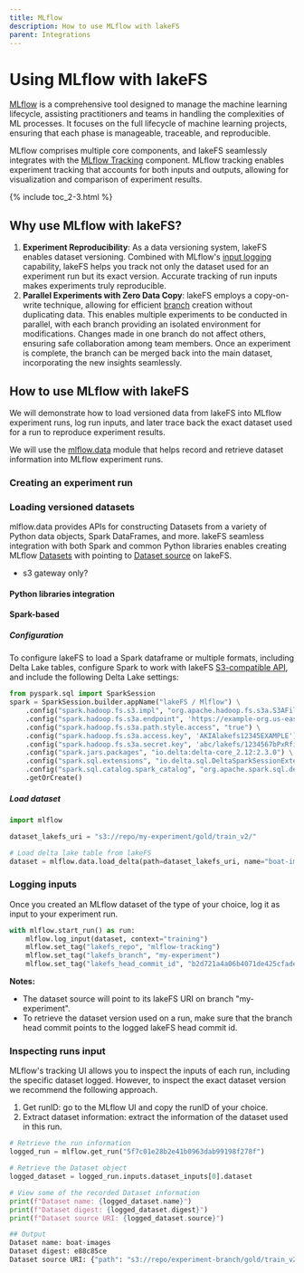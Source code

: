 ```yaml
---
title: MLflow
description: How to use MLflow with lakeFS
parent: Integrations
---
```


# Using MLflow with lakeFS

[MLflow](https://mlflow.org/docs/latest/index.html) is a comprehensive tool designed to manage the machine learning lifecycle,
assisting practitioners and teams in handling the complexities of ML processes. It focuses on the full lifecycle of machine
learning projects, ensuring that each phase is manageable, traceable, and reproducible.

MLflow comprises multiple core components, and lakeFS seamlessly integrates with the [MLflow Tracking](https://mlflow.org/docs/latest/tracking.html#tracking)
component. MLflow tracking enables experiment tracking that accounts for both inputs and outputs, allowing for visualization
and comparison of experiment results.

{% include toc_2-3.html %}

## Why use MLflow with lakeFS? 

1. **Experiment Reproducibility**: As a data versioning system, lakeFS enables dataset versioning. Combined with MLflow's
[input logging](https://mlflow.org/docs/latest/python_api/mlflow.html#mlflow.log_input) capability, lakeFS helps you track
not only the dataset used for an experiment run but its exact version. Accurate tracking of run inputs makes experiments
truly reproducible.
2. **Parallel Experiments with Zero Data Copy**: lakeFS employs a copy-on-write technique, allowing for efficient 
[branch](../understand/model.md#branches) creation without duplicating data. This enables multiple experiments to be 
conducted in parallel, with each branch providing an isolated environment for modifications. Changes made in one branch
do not affect others, ensuring safe collaboration among team members. Once an experiment is complete, the branch can be
merged back into the main dataset, incorporating the new insights seamlessly.

## How to use MLflow with lakeFS

We will demonstrate how to load versioned data from lakeFS into MLflow experiment runs, log run inputs, and later trace
back the exact dataset used for a run to reproduce experiment results.

We will use the [mlflow.data](https://mlflow.org/docs/latest/python_api/mlflow.data.html#mlflow-data) module that helps record 
and retrieve dataset information into MLflow experiment runs. 

### Creating an experiment run



### Loading versioned datasets

mlflow.data provides APIs for constructing Datasets from a variety of Python data objects, Spark DataFrames, and more. 
lakeFS seamless integration with both Spark and common Python libraries enables creating MLflow 
[Datasets](https://mlflow.org/docs/latest/python_api/mlflow.data.html#mlflow.data.dataset.Dataset) with pointing to 
[Dataset source](https://mlflow.org/docs/latest/python_api/mlflow.data.html#mlflow.data.dataset_source.DatasetSource) on
lakeFS. 

* s3 gateway only? 

#### Python libraries integration



#### Spark-based

##### Configuration

To configure lakeFS to load a Spark dataframe or multiple formats, including Delta Lake tables, configure Spark to work
with lakeFS [S3-compatible API](spark.md#s3-compatible-api), and include the following Delta Lake settings: 

```python
from pyspark.sql import SparkSession
spark = SparkSession.builder.appName("lakeFS / Mlflow") \
    .config("spark.hadoop.fs.s3.impl", "org.apache.hadoop.fs.s3a.S3AFileSystem") \
    .config("spark.hadoop.fs.s3a.endpoint", 'https://example-org.us-east-1.lakefscloud.io') \
    .config("spark.hadoop.fs.s3a.path.style.access", "true") \
    .config("spark.hadoop.fs.s3a.access.key", 'AKIAlakefs12345EXAMPLE') \
    .config("spark.hadoop.fs.s3a.secret.key", 'abc/lakefs/1234567bPxRfiCYEXAMPLEKEY') \
    .config("spark.jars.packages", "io.delta:delta-core_2.12:2.3.0") \
    .config("spark.sql.extensions", "io.delta.sql.DeltaSparkSessionExtension") \
    .config("spark.sql.catalog.spark_catalog", "org.apache.spark.sql.delta.catalog.DeltaCatalog") \
    .getOrCreate()
```

##### Load dataset 

```python
import mlflow

dataset_lakefs_uri = "s3://repo/my-experiment/gold/train_v2/"

# Load delta lake table from lakeFS
dataset = mlflow.data.load_delta(path=dataset_lakefs_uri, name="boat-images")
```

### Logging inputs

Once you created an MLflow dataset of the type of your choice, log it as input to your experiment run.  

```python
with mlflow.start_run() as run:
    mlflow.log_input(dataset, context="training")
    mlflow.set_tag("lakefs_repo", "mlflow-tracking")
    mlflow.set_tag("lakefs_branch", "my-experiment")
    mlflow.set_tag("lakefs_head_commit_id", "b2d721a4a06b4071de425cfade0f41b0346512a4a0b5db440f53087abea925d3")
```

**Notes:** 
* The dataset source will point to its lakeFS URI on branch "my-experiment".
* To retrieve the dataset version used on a run, make sure that the branch head commit points to the logged lakeFS head
commit id.

### Inspecting runs input  

MLflow's tracking UI allows you to inspect the inputs of each run, including the specific dataset logged. However, to 
inspect the exact dataset version we recommend the following approach.  

1. Get runID: go to the MLflow UI and copy the runID of your choice.
2. Extract dataset information: extract the information of the dataset used in this run.  

```python
# Retrieve the run information
logged_run = mlflow.get_run("5f7c01e28b2e41b0963dab99198f278f")

# Retrieve the Dataset object
logged_dataset = logged_run.inputs.dataset_inputs[0].dataset

# View some of the recorded Dataset information
print(f"Dataset name: {logged_dataset.name}")
print(f"Dataset digest: {logged_dataset.digest}")
print(f"Dataset source URI: {logged_dataset.source}")

## Output
Dataset name: boat-images
Dataset digest: e88c85ce
Dataset source URI: {"path": "s3://repo/experiment-branch/gold/train_v2/"}
```





